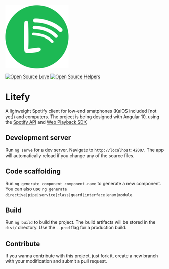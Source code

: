 <img src="src/assets/logo.png" alt="drawing" width="200"/>

[![Open Source Love](https://firstcontributions.github.io/open-source-badges/badges/open-source-v1/open-source.svg)](https://github.com/firstcontributions/open-source-badges)
[![Open Source Helpers](https://www.codetriage.com/mathkruger/litefy/badges/users.svg)](https://www.codetriage.com/mathkruger/litefy)

# Litefy

A lighweight Spotify client for low-end smatphones (KaiOS included [not yet]) and computers.
The project is being designed with Angular 10, using the [Spotify API](https://developer.spotify.com/documentation/web-api/reference-beta/) and [Web Playback SDK](https://developer.spotify.com/documentation/web-playback-sdk/quick-start/)

## Development server

Run `ng serve` for a dev server. Navigate to `http://localhost:4200/`. The app will automatically reload if you change any of the source files.

## Code scaffolding

Run `ng generate component component-name` to generate a new component. You can also use `ng generate directive|pipe|service|class|guard|interface|enum|module`.

## Build

Run `ng build` to build the project. The build artifacts will be stored in the `dist/` directory. Use the `--prod` flag for a production build.

## Contribute

If you wanna contribute with this project, just fork it, create a new branch with your modification and submit a pull request.

